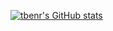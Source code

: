 [![tbenr's GitHub stats](https://github-readme-stats-peach-pi.vercel.app/api?username=tbenr&show_icons=true&hide_title=true&include_all_commits=true&count_private=true&bg_color=45,2b8eaf,b222a8&text_color=ffffff&icon_color=ffffff&title_color=ffffff&border_color=000000)](https://github.com/anuraghazra/github-readme-stats)
